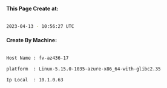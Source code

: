 
   
#### This Page Create at:

```bash

2023-04-13 - 10:56:27 UTC

```

#### Create By Machine:

```bash

Host Name : fv-az436-17

platform  : Linux-5.15.0-1035-azure-x86_64-with-glibc2.35

Ip Local  : 10.1.0.63

```

